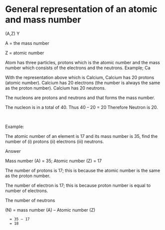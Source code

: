 # General representation of an atomic and mass number
(A,Z) Y


A = the mass number

Z = atomic number


Atom has three particles, protons which is the atomic number and the mass number which consists of the electrons and the neutrons. Example;    Ca

With the representation above which is Calcium, Calcium has 20 protons (atomic number).
Calcium has 20 electrons (the number is always the same as the proton number).
Calcium has 20 neutrons.

The nucleons are protons and neutrons and that forms the mass number.

The nucleon is in a total of 40. Thus 40 – 20 = 20
Therefore Neutron is 20.

<br>

Example:

The atomic number of an element is 17 and its mass number is 35, find the number of (i) protons (ii) electrons (iii) neutrons.

Answer

Mass number (A) = 35; Atomic number (Z) = 17

The number of protons is 17; this is because the atomic number is the same as the proton number.

The number of electron is 17; this is because proton number is equal to number of electrons.

The number of neutrons

(N) = mass number (A) – Atomic number (Z)

      = 35 – 17
      = 18
